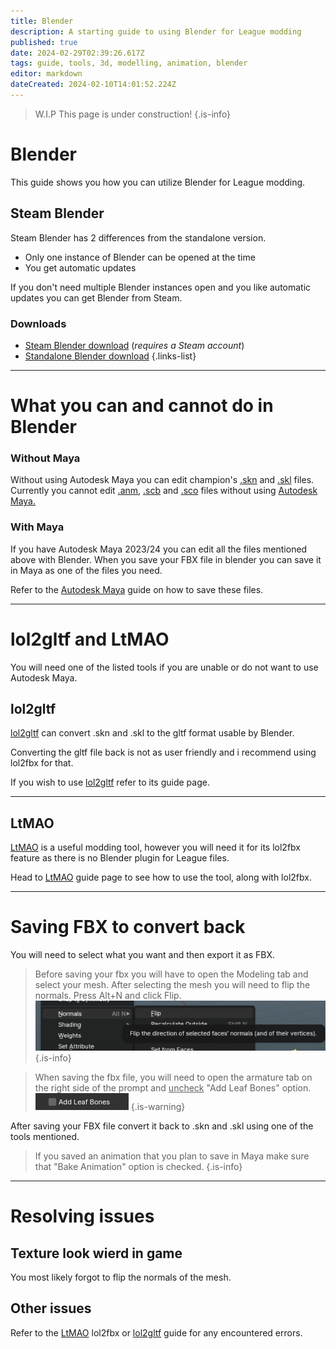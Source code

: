 ```yaml
---
title: Blender
description: A starting guide to using Blender for League modding
published: true
date: 2024-02-29T02:39:26.617Z
tags: guide, tools, 3d, modelling, animation, blender
editor: markdown
dateCreated: 2024-02-10T14:01:52.224Z
---
```


>W.I.P
This page is under construction!
{.is-info}
# Blender
This guide shows you how you can utilize Blender for League modding.
## Steam Blender
<!--IF ANYONE IS EDITING/UPDATING THIS PAGE PLEASE UPDATE THE THINGS MENTIONED IN THE OTHER COMMENTS IN HERE-->
Steam Blender has 2 differences from the standalone version.
- Only one instance of Blender can be opened at the time
- You get automatic updates

If you don't need multiple Blender instances open and you like automatic updates you can get Blender from Steam.

### Downloads
- <a href="https://store.steampowered.com/app/365670/Blender/">Steam Blender download</a> (*requires a Steam account*)
- <a href="https://www.blender.org/download/">Standalone Blender download</a>
{.links-list}

---
# What you can and cannot do in Blender
  ### Without Maya
 <!--ADD EXAMPLES OF ALL MENTIONED FILES AS SCREENSHOTS, CROSS OUT ONES YOU CANT DO IN BLENDER-->
Without using Autodesk Maya you can edit champion's <a href="/en/specific-guide/filetypes#skn">.skn</a> and [.skl](/en/specific-guide/filetypes#skl) files.
Currently you cannot edit <a href="/en/specific-guide/filetypes#anm">.anm</a>, <a href="/en/specific-guide/filetypes#scb">.scb</a> and <a href="/en/specific-guide/filetypes#sco">.sco</a> files without using <a href="/core-guides/tools/maya">Autodesk Maya.</a>
  ### With Maya
If you have Autodesk Maya 2023/24 you can edit all the files mentioned above with Blender.
When you save your FBX file in blender you can save it in Maya as one of the files you need.
 
Refer to the <a href="/core-guides/tools/maya">Autodesk Maya</a> guide on how to save these files.
<!--ADD LINKS WHERE NEEDED-->
---
# lol2gltf and LtMAO
You will need one of the listed tools if you are unable or do not want to use Autodesk Maya.
## lol2gltf
[lol2gltf](/core-guides/tools/lol2gltf) can convert .skn and .skl to the gltf format usable by Blender.

Converting the gltf file back is not as user friendly and i recommend using lol2fbx for that.

If you wish to use [lol2gltf](/core-guides/tools/lol2gltf) refer to its guide page.
<!--ADD LINKS TO EVERYTHING THAT NEEDS TO BE LINKED-->

---

## LtMAO
<!--CHANGE THE LTMAO LINK IF THE PAGE GETS MADE WITH A DIFFERENT LINK-->
<a href="/core-guides/tools/LtMAO">LtMAO</a> is a useful modding tool, however you will need it for its lol2fbx feature as there is no Blender plugin for League files.

Head to <a href="/core-guides/tools/LtMAO">LtMAO</a> guide page to see how to use the tool, along with lol2fbx.

---
# Saving FBX to convert back
You will need to select what you want and then export it as FBX.
>Before saving your fbx you will have to open the Modeling tab and select your mesh.
>After selecting the mesh you will need to flip the normals. Press Alt+N and click Flip.
>![normalsflipp.png](/user-pictures/bud/normalsflipp.png)
>{.is-info}

>When saving the fbx file, you will need to open the armature tab on the right side of the prompt and <ins>uncheck</ins> "Add Leaf Bones" option.
>![leaf-bones.png](/user-pictures/bud/leaf-bones.png)
>{.is-warning}
  
After saving your FBX file convert it back to .skn and .skl using one of the tools mentioned.

  >If you saved an animation that you plan to save in Maya make sure that "Bake Animation" option is checked.
>{.is-info}
  
---
  
 # Resolving issues
  ## Texture look wierd in game
 You most likely forgot to flip the normals of the mesh.
  ## Other issues
  Refer to the <a href="/core-guides/tools/LtMAO">LtMAO</a> lol2fbx or <a href="/core-guides/tools/lol2gltf">lol2gltf</a> guide for any encountered errors.
  <!--ADD LINKS TO STUFF-->
  
  
